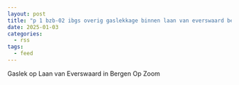 ```yaml
---
layout: post
title: "p 1 bzb-02 ibgs overig gaslekkage binnen laan van everswaard bergen op zoom 201092 201531"
date: 2025-01-03
categories: 
  - rss
tags: 
  - feed
---
```


Gaslek op Laan van Everswaard in Bergen Op Zoom
